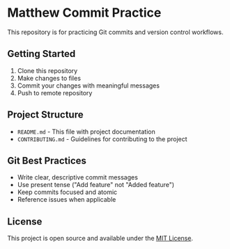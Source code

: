 # Matthew Commit Practice

This repository is for practicing Git commits and version control workflows.

## Getting Started

1. Clone this repository
2. Make changes to files
3. Commit your changes with meaningful messages
4. Push to remote repository

## Project Structure

- `README.md` - This file with project documentation
- `CONTRIBUTING.md` - Guidelines for contributing to the project

## Git Best Practices

- Write clear, descriptive commit messages
- Use present tense ("Add feature" not "Added feature")                     
- Keep commits focused and atomic
- Reference issues when applicable

## License

This project is open source and available under the [MIT License](LICENSE). 